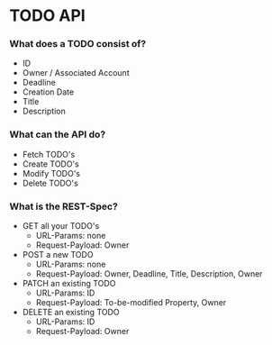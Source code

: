 # TODO API

### What does a TODO consist of?

* ID
* Owner / Associated Account
* Deadline
* Creation Date
* Title
* Description

### What can the API do?

* Fetch TODO's
* Create TODO's
* Modify TODO's
* Delete TODO's

### What is the REST-Spec?

* GET all your TODO's 
    * URL-Params: none
    * Request-Payload: Owner
* POST a new TODO
    * URL-Params: none
    * Request-Payload: Owner, Deadline, Title, Description, Owner
* PATCH an existing TODO
    * URL-Params: ID
    * Request-Payload: To-be-modified Property, Owner
* DELETE an existing TODO
    * URL-Params: ID
    * Request-Payload: Owner
